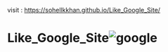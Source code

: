 visit  :  https://sohellkkhan.github.io/Like_Google_Site/
# Like_Google_Site![google](https://user-images.githubusercontent.com/111686657/227159418-607169f2-dfbf-4851-ae5a-5e97ab6f0f26.jpeg)
